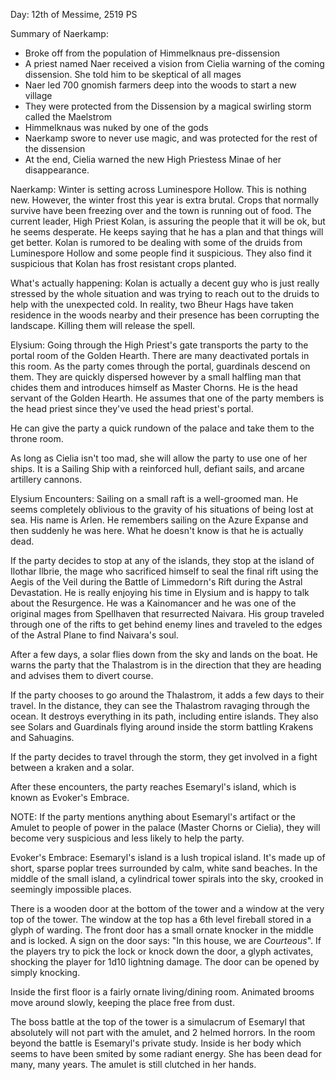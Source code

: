 Day: 12th of Messime, 2519 PS

Summary of Naerkamp:
- Broke off from the population of Himmelknaus pre-dissension
- A priest named Naer received a vision from Cielia warning of the coming dissension. She told him to be skeptical of all mages
- Naer led 700 gnomish farmers deep into the woods to start a new village
- They were protected from the Dissension by a magical swirling storm called the Maelstrom
- Himmelknaus was nuked by one of the gods
- Naerkamp swore to never use magic, and was protected for the rest of the dissension
- At the end, Cielia warned the new High Priestess Minae of her disappearance.

Naerkamp:
Winter is setting across Luminespore Hollow. This is nothing new. However, the winter frost this year is extra brutal. Crops that normally survive have been freezing over and the town is running out of food. The current leader, High Priest Kolan, is assuring the people that it will be ok, but he seems desperate. He keeps saying that he has a plan and that things will get better. Kolan is rumored to be dealing with some of the druids from Luminespore Hollow and some people find it suspicious. They also find it suspicious that Kolan has frost resistant crops planted.

What's actually happening:
Kolan is actually a decent guy who is just really stressed by the whole situation and was trying to reach out to the druids to help with the unexpected cold. In reality, two Bheur Hags have taken residence in the woods nearby and their presence has been corrupting the landscape. Killing them will release the spell.

Elysium:
Going through the High Priest's gate transports the party to the portal room of the Golden Hearth. There are many deactivated portals in this room. As the party comes through the portal, guardinals descend on them. They are quickly dispersed however by a small halfling man that chides them and introduces himself as Master Chorns. He is the head servant of the Golden Hearth. He assumes that one of the party members is the head priest since they've used the head priest's portal.

He can give the party a quick rundown of the palace and take them to the throne room.

As long as Cielia isn't too mad, she will allow the party to use one of her ships. It is a Sailing Ship with a reinforced hull, defiant sails, and arcane artillery cannons.

Elysium Encounters:
Sailing on a small raft is a well-groomed man. He seems completely oblivious to the gravity of his situations of being lost at sea. His name is Arlen. He remembers sailing on the Azure Expanse and then suddenly he was here. What he doesn't know is that he is actually dead.

If the party decides to stop at any of the islands, they stop at the island of Ilothar Ilbrie, the mage who sacrificed himself to seal the final rift using the Aegis of the Veil during the Battle of Limmedorn's Rift during the Astral Devastation. He is really enjoying his time in Elysium and is happy to talk about the Resurgence. He was a Kainomancer and he was one of the original mages from Spellhaven that resurrected Naivara. His group traveled through one of the rifts to get behind enemy lines and traveled to the edges of the Astral Plane to find Naivara's soul.

After a few days, a solar flies down from the sky and lands on the boat. He warns the party that the Thalastrom is in the direction that they are heading and advises them to divert course.

If the party chooses to go around the Thalastrom, it adds a few days to their travel. In the distance, they can see the Thalastrom ravaging through the ocean. It destroys everything in its path, including entire islands. They also see Solars and Guardinals flying around inside the storm battling Krakens and Sahuagins.

If the party decides to travel through the storm, they get involved in a fight between a kraken and a solar.

After these encounters, the party reaches Esemaryl's island, which is known as Evoker's Embrace.

NOTE:
If the party mentions anything about Esemaryl's artifact or the Amulet to people of power in the palace (Master Chorns or Cielia), they will become very suspicious and less likely to help the party.

Evoker's Embrace:
Esemaryl's island is a lush tropical island. It's made up of short, sparse poplar trees surrounded by calm, white sand beaches. In the middle of the small island, a cylindrical tower spirals into the sky, crooked in seemingly impossible places.

There is a wooden door at the bottom of the tower and a window at the very top of the tower. The window at the top has a 6th level fireball stored in a glyph of warding. The front door has a small ornate knocker in the middle and is locked. A sign on the door says: "In this house, we are *Courteous*". If the players try to pick the lock or knock down the door, a glyph activates, shocking the player for 1d10 lightning damage. The door can be opened by simply knocking.

Inside the first floor is a fairly ornate living/dining room. Animated brooms move around slowly, keeping the place free from dust.

The boss battle at the top of the tower is a simulacrum of Esemaryl that absolutely will not part with the amulet, and 2 helmed horrors. In the room beyond the battle is Esemaryl's private study. Inside is her body which seems to have been smited by some radiant energy. She has been dead for many, many years. The amulet is still clutched in her hands.